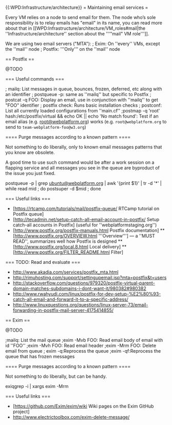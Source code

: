 {{:WPD:Infrastructure/architecture}}
= Maintaining email services =

Every VM relies on a node to send email for them. The node who’s sole responsibility is to relay emails has "email" in its name, you can read more about that in [[WPD:Infrastructure/architecture/VM_roles#mail|the ''Infrastructure/architecture'' section about the '''"mail" VM role''']].

We are using two email servers ("MTA"):
; Exim: On ''every'' VMs, except the ''mail'' node
; Postfix: '''Only''' on the ''mail'' node

== Postfix ==

@TODO

=== Useful commands ===

; mailq: List messages in queue, bounces, frozen, deferred, etc along with an identifier
; postqueue -p: same as ''mailq'' but specific to Postfix
; postcat -q FOO: Display an email, use in conjunction with ''mailq'' to get "FOO" identifier
; postfix check: Runs basic installation checks
; postconf: List all currently loaded configurations from ''main.cf''
;<nowiki>postmap -q 'root' hash:/etc/postfix/virtual && echo OK || echo 'No match found'</nowiki>: Test if an email alias (e.g. root@webplatform.org) works (e.g. `root@webplatform.org` to send to `team-webplatform-foo@w3.org`)


==== Purge messages according to a known pattern ====

Not something to do liberally, only to known email messages patterns that you know are obsolete.

A good time to use such command would be after a work session on a flapping service and all messages you see in the queue are byproduct of the issue you just fixed.

  postqueue -p | grep ubuntu@webplatform.org | awk '{print $1}' | tr -d '*' | while read mid ; do postsuper -d $mid ; done


=== Useful links ===

* [https://rtcamp.com/tutorials/mail/postfix-queue/ RTCamp tutorial on Postfix queue]
* [http://tecadmin.net/setup-catch-all-email-account-in-postfix/ Setup catch-all accounts in Postfix] (useful for ''webplatformstaging.org'')
* [http://www.postfix.org/postfix-manuals.html Postfix documentation]
** [http://www.postfix.org/OVERVIEW.html '''Overview'''] — a ''MUST READ'', summarizes well how Postfix is designed
** [http://www.postfix.org/local.8.html Local delivery]
** [http://www.postfix.org/FILTER_README.html Filter]

=== TODO: Read and evaluate ===

* http://www.akadia.com/services/postfix_mta.html
* http://rimuhosting.com/support/settingupemail.jsp?mta=postfix&t=users
* http://stackoverflow.com/questions/979320/postfix-virtual-parent-domain-matches-subdomains-i-dont-want-it/980382#980382
* http://www.rwahyudi.com/linux/postfix-for-dev-setup-%E2%80%93-catch-all-email-and-forward-it-to-a-specific-address/
* http://www.linuxquestions.org/questions/linux-server-73/email-forwarding-in-postfix-mail-server-4175414855/

== Exim ==

@TODO

;mailq: List the mail queue
;exim -Mvb FOO: Read email body of email with id ''FOO''
;exim -Mvh FOO: Read email header
;exim -Mrm FOO: Delete email from queue
; exim -q:Reprocess the queue
;exim -qf:Reprocess the queue that has frozen messages


==== Purge messages according to a known pattern ====

Not something to do liberally, but can be handy.

  exiqgrep -i | xargs exim -Mrm

=== Useful links ===

* [https://github.com/Exim/exim/wiki Wiki pages on the Exim GitHub project]
* http://www.electrictoolbox.com/exim-delete-message/